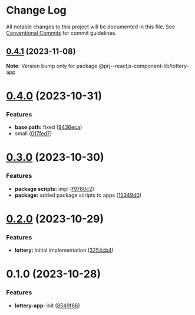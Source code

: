 # Change Log

All notable changes to this project will be documented in this file.
See [Conventional Commits](https://conventionalcommits.org) for commit guidelines.

## [0.4.1](https://github.com/paulAlexSerban/prj--reactjs-component-lib/compare/@prj--reactjs-component-lib/lottery-app@0.4.0...@prj--reactjs-component-lib/lottery-app@0.4.1) (2023-11-08)

**Note:** Version bump only for package @prj--reactjs-component-lib/lottery-app

# [0.4.0](https://github.com/paulAlexSerban/prj--reactjs-component-lib/compare/@prj--reactjs-component-lib/lottery-app@0.3.0...@prj--reactjs-component-lib/lottery-app@0.4.0) (2023-10-31)

### Features

-   **base path:** fixed ([9436eca](https://github.com/paulAlexSerban/prj--reactjs-component-lib/commit/9436ecafd5addb266153737a53f95922733b9a63))
-   small ([017fed7](https://github.com/paulAlexSerban/prj--reactjs-component-lib/commit/017fed7446c5b761e8bd32e1e9ca77aec2ed590f))

# [0.3.0](https://github.com/paulAlexSerban/prj--reactjs-component-lib/compare/@prj--reactjs-component-lib/lottery-app@0.2.0...@prj--reactjs-component-lib/lottery-app@0.3.0) (2023-10-30)

### Features

-   **package scripts:** impl ([f9780c2](https://github.com/paulAlexSerban/prj--reactjs-component-lib/commit/f9780c2896d185c8adf83f5af0782939e799b430))
-   **package:** added package scripts to apps ([15349d0](https://github.com/paulAlexSerban/prj--reactjs-component-lib/commit/15349d0e3d3eac4222a99a42b28d4d67b764557f))

# [0.2.0](https://github.com/paulAlexSerban/prj--reactjs-component-lib/compare/@prj--reactjs-component-lib/lottery-app@0.1.0...@prj--reactjs-component-lib/lottery-app@0.2.0) (2023-10-29)

### Features

-   **lottery:** initial implementation ([3254cb4](https://github.com/paulAlexSerban/prj--reactjs-component-lib/commit/3254cb4d5806aa65f25342a41184c43c01c8cc7f))

# 0.1.0 (2023-10-28)

### Features

-   **lottery-app:** init ([8549f66](https://github.com/paulAlexSerban/prj--reactjs-component-lib/commit/8549f66544931aa542c2765e04ec1dec0007aaad))
